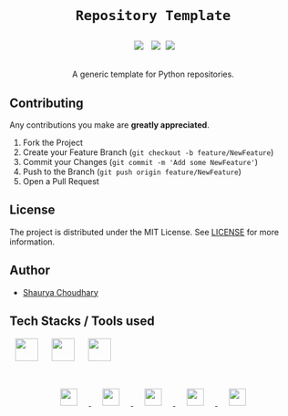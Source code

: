 <code>
  <h1 align="center">Repository Template</h1>
</code>

<div align="center">
  <img src="https://img.shields.io/github/repo-size/IshaanOhri/GitHub-Pages?logo=github" hspace="5">
  <img src="https://img.shields.io/github/license/IshaanOhri/GitHub-Pages" hspace="5">
  <img src="https://img.shields.io/github/last-commit/IshaanOhri/GitHub-Pages?logo=git">
</div>

<br>

<p align="center">
  A generic template for Python repositories.
</p>

## Contributing

Any contributions you make are **greatly appreciated**.

1. Fork the Project
2. Create your Feature Branch (`git checkout -b feature/NewFeature`)
3. Commit your Changes (`git commit -m 'Add some NewFeature'`)
4. Push to the Branch (`git push origin feature/NewFeature`)
5. Open a Pull Request

## License

The project is distributed under the MIT License. See [LICENSE](https://github.com/shaurya-src/repo-template/blob/main/LICENSE) for more information.

## Author

- [Shaurya Choudhary](https://github.com/IshaanOhri)

## Tech Stacks / Tools used

<p>
<p>
  <img src="https://cdn.jsdelivr.net/npm/simple-icons@3.13.0/icons/python.svg" height=40 hspace=10>
  <img src="https://cdn.jsdelivr.net/npm/simple-icons@3.13.0/icons/tensorflow.svg" height=40 hspace=10>
  <img src="https://cdn.jsdelivr.net/npm/simple-icons@3.13.0/icons/django.svg" height=40 hspace=10>
</p>
</p>

<br>

<p align="center">
  <a href="https://www.linkedin.com/in/shaurya-src/">
    <img src="https://cdn.jsdelivr.net/npm/simple-icons@v3/icons/linkedin.svg" width="30" height="30" hspace="20">
  </a>

  <a href="mailto:shaurya.src@gmail.com">
    <img src="https://cdn.jsdelivr.net/npm/simple-icons@3.13.0/icons/gmail.svg" width="30" height="30" hspace="20">
  </a>

  <a href="https://twitter.com/shaurya_src">
    <img src="https://cdn.jsdelivr.net/npm/simple-icons@v3/icons/twitter.svg" width="30" height="30" hspace="20">
  </a>

  <a href="https://www.instagram.com/shaurya_src/">
    <img src="https://cdn.jsdelivr.net/npm/simple-icons@v3/icons/instagram.svg" width="30" height="30" hspace="20">
  </a>

  <a href="https://github.com/shaurya-src">
    <img src="https://cdn.jsdelivr.net/npm/simple-icons@3.13.0/icons/github.svg" width="30" height="30" hspace="20">
  </a>
</p>